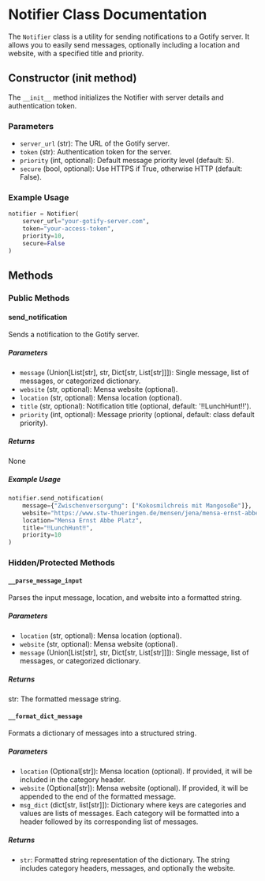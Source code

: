 # Notifier Class Documentation

The `Notifier` class is a utility for sending notifications to a Gotify server. It allows you to easily send messages, optionally including a location and website, with a specified title and priority.

## Constructor (__init__ method)

The `__init__` method initializes the Notifier with server details and authentication token.

### Parameters

- `server_url` (str): The URL of the Gotify server.
- `token` (str): Authentication token for the server.
- `priority` (int, optional): Default message priority level (default: 5).
- `secure` (bool, optional): Use HTTPS if True, otherwise HTTP (default: False).

### Example Usage

```python
notifier = Notifier(
    server_url="your-gotify-server.com",
    token="your-access-token",
    priority=10,
    secure=False
)
```

## Methods

### Public Methods

#### send_notification

Sends a notification to the Gotify server.

##### Parameters

- `message` (Union[List[str], str, Dict[str, List[str]]]): Single message, list of messages, or categorized dictionary.
- `website` (str, optional): Mensa website (optional).
- `location` (str, optional): Mensa location (optional).
- `title` (str, optional): Notification title (optional, default: '‼️LunchHunt‼️').
- `priority` (int, optional): Message priority (optional, default: class default priority).

##### Returns

None

##### Example Usage

```python
notifier.send_notification(
    message={"Zwischenversorgung": ["Kokosmilchreis mit Mangosoße"]},
    website="https://www.stw-thueringen.de/mensen/jena/mensa-ernst-abbe-platz.html",
    location="Mensa Ernst Abbe Platz",
    title="‼️LunchHunt‼️",
    priority=10
)
```

### Hidden/Protected Methods

#### `__parse_message_input`

Parses the input message, location, and website into a formatted string.

##### Parameters

- `location` (str, optional): Mensa location (optional).
- `website` (str, optional): Mensa website (optional).
- `message` (Union[List[str], str, Dict[str, List[str]]]): Single message, list of messages, or categorized dictionary.

##### Returns

str: The formatted message string.


#### `__format_dict_message`

Formats a dictionary of messages into a structured string.

##### Parameters

- `location` (Optional[str]): Mensa location (optional). If provided, it will be included in the category header.
- `website` (Optional[str]): Mensa website (optional). If provided, it will be appended to the end of the formatted message.
- `msg_dict` (dict[str, list[str]]): Dictionary where keys are categories and values are lists of messages. Each category will be formatted into a header followed by its corresponding list of messages.

##### Returns

- `str`: Formatted string representation of the dictionary. The string includes category headers, messages, and optionally the website.
